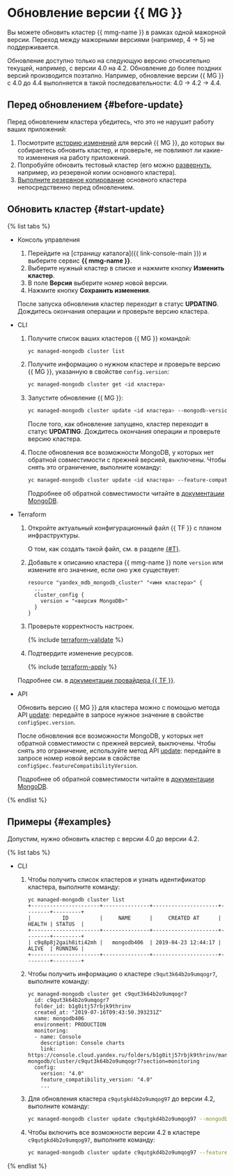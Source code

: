 # Обновление версии {{ MG }}

Вы можете обновить кластер {{ mmg-name }} в рамках одной мажорной версии. Переход между мажорными версиями (например, 4 → 5) не поддерживается.

Обновление доступно только на следующую версию относительно текущей, например, с версии 4.0 на 4.2. Обновление до более поздних версий производится поэтапно. Например, обновление версии {{ MG }} с 4.0 до 4.4 выполняется в такой последовательности: 4.0 → 4.2 → 4.4.


## Перед обновлением {#before-update}

Перед обновлением кластера убедитесь, что это не нарушит работу ваших приложений:

1. Посмотрите [историю изменений](https://docs.mongodb.com/manual/release-notes/) для версий {{ MG }}, до которых вы собираетесь обновить кластер, и проверьте, не повлияют ли какие-то изменения на работу приложений.
1. Попробуйте обновить тестовый кластер (его можно [развернуть](cluster-backups.md#restore), например, из резервной копии основного кластера).
1. [Выполните резервное копирование](cluster-backups.md#create-backup) основного кластера непосредственно перед обновлением.

## Обновить кластер {#start-update}

{% list tabs %}

- Консоль управления

  1. Перейдите на [страницу каталога]({{ link-console-main }}) и выберите сервис **{{ mmg-name }}**.
  1. Выберите нужный кластер в списке и нажмите кнопку **Изменить кластер**.
  1. В поле **Версия** выберите номер новой версии.
  1. Нажмите кнопку **Сохранить изменения**.

  После запуска обновления кластер переходит в статус **UPDATING**. Дождитесь окончания операции и проверьте версию кластера.

- CLI

  1. Получите список ваших кластеров {{ MG }} командой:

     ```bash
     yc managed-mongodb cluster list
     ```

  1. Получите информацию о нужном кластере и проверьте версию {{ MG }}, указанную в свойстве `config.version`:

     ```bash
     yc managed-mongodb cluster get <id кластера>
     ```

  1. Запустите обновление {{ MG }}:

     ```bash
     yc managed-mongodb cluster update <id кластера> --mongodb-version=<номер новой версии>
     ```

     После того, как обновление запущено, кластер переходит в статус **UPDATING**. Дождитесь окончания операции и проверьте версию кластера.

  1. После обновления все возможности MongoDB, у которых нет обратной совместимости с прежней версией, выключены. Чтобы снять это ограничение, выполните команду:

     ```bash
     yc managed-mongodb cluster update <id кластера> --feature-compatibility-version=<номер новой версии>
     ```

     Подробнее об обратной совместимости читайте в [документации MongoDB](https://docs.mongodb.com/manual/reference/command/setFeatureCompatibilityVersion/).

- Terraform

    1. Откройте актуальный конфигурационный файл {{ TF }} с планом инфраструктуры.
  
       О том, как создать такой файл, см. в разделе [{#T}](cluster-create.md).
  
    1. Добавьте к описанию кластера {{ mmg-name }} поле `version` или измените его значение, если оно уже существует:
  
       ```hcl
       resource "yandex_mdb_mongodb_cluster" "<имя кластера>" {
         ...
         cluster_config {
           version = "<версия MongoDB>"
         }
       }
       ```
  
    1. Проверьте корректность настроек.
  
         {% include [terraform-validate](../../_includes/mdb/terraform/validate.md) %}
  
    1. Подтвердите изменение ресурсов.
  
         {% include [terraform-apply](../../_includes/mdb/terraform/apply.md) %}
  
   Подробнее см. в [документации провайдера {{ TF }}](https://registry.terraform.io/providers/yandex-cloud/yandex/latest/docs/resources/mdb_mongodb_cluster).

- API

  Обновить версию {{ MG }} для кластера можно с помощью метода API [update](../api-ref/Cluster/update.md): передайте в запросе нужное значение в свойстве `configSpec.version`.

  После обновления все возможности MongoDB, у которых нет обратной совместимости с прежней версией, выключены. Чтобы снять это ограничение, используйте метод API [update](../api-ref/Cluster/update.md): передайте в запросе номер новой версии в свойстве `configSpec.featureCompatibilityVersion`.

  Подробнее об обратной совместимости читайте в [документации MongoDB](https://docs.mongodb.com/manual/reference/command/setFeatureCompatibilityVersion/).

{% endlist %}


## Примеры {#examples}

Допустим, нужно обновить кластер с версии 4.0 до версии 4.2.

{% list tabs %}

- CLI

   1. Чтобы получить список кластеров и узнать идентификатор кластера, выполните команду:

      ```
      yc managed-mongodb cluster list
      +----------------------+---------------+---------------------+--------+---------+
      |          ID          |     NAME      |     CREATED AT      | HEALTH | STATUS  |
      +----------------------+---------------+---------------------+--------+---------+
      | c9q8p8j2gaih8iti42mh |   mongodb406  | 2019-04-23 12:44:17 | ALIVE  | RUNNING |
      +----------------------+---------------+---------------------+--------+---------+
      ```

   1. Чтобы получить информацию о кластере `c9qut3k64b2o9umqogr7`, выполните команду:

      ```
      yc managed-mongodb cluster get c9qut3k64b2o9umqogr7
        id: c9qut3k64b2o9umqogr7
        folder_id: b1g0itj57rbjk9thrinv
        created_at: "2019-07-16T09:43:50.393231Z"
        name: mongodb406
        environment: PRODUCTION
        monitoring:
        - name: Console
          description: Console charts
          link: https://console.cloud.yandex.ru/folders/b1g0itj57rbjk9thrinv/managed-mongodb/cluster/c9qut3k64b2o9umqogr7?section=monitoring
        config:
          version: "4.0"
          feature_compatibility_version: "4.0"
          ...
      ```

   1. Для обновления кластера `c9qutgkd4b2o9umqog97` до версии 4.2, выполните команду:

      ```bash
      yc managed-mongodb cluster update c9qutgkd4b2o9umqog97 --mongodb-version=4.2
      ```

   1. Чтобы включить все возможности версии 4.2 в кластере `c9qutgkd4b2o9umqog97`, выполните команду:

      ```bash
      yc managed-mongodb cluster update c9qutgkd4b2o9umqog97 --feature-compatibility-version=4.2
      ```

{% endlist %}
